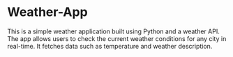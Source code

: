 # Weather-App
This is a simple weather application built using Python and a weather API. The app allows users to check the current weather conditions for any city in real-time. It fetches data such as temperature and weather description.
